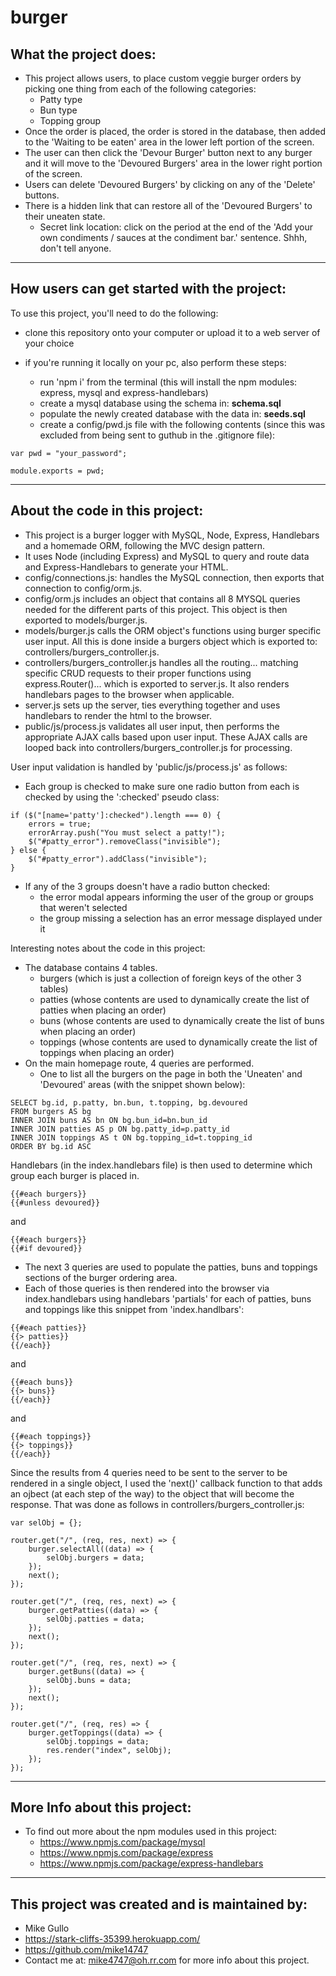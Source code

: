 # burger

## What the project does:

* This project allows users, to place custom veggie burger orders by picking one thing from each of the following categories:
  * Patty type
  * Bun type
  * Topping group
* Once the order is placed, the order is stored in the database, then added to the 'Waiting to be eaten' area in the lower left portion of the screen.
* The user can then click the 'Devour Burger' button next to any burger and it will move to the 'Devoured Burgers' area in the lower right portion of the screen.
* Users can delete 'Devoured Burgers' by clicking on any of the 'Delete' buttons.
* There is a hidden link that can restore all of the 'Devoured Burgers' to their uneaten state.
  * Secret link location: click on the period at the end of the 'Add your own condiments / sauces at the condiment bar.' sentence. Shhh, don't tell anyone.

---

## How users can get started with the project:

To use this project, you'll need to do the following:

* clone this repository onto your computer or upload it to a web server of your choice

* if you're running it locally on your pc, also perform these steps:

    * run 'npm i' from the terminal (this will install the npm modules: express, mysql and express-handlebars)
    * create a mysql database using the schema in: **schema.sql**
    * populate the newly created database with the data in: **seeds.sql**
    * create a config/pwd.js file with the following contents (since this was excluded from being sent to guthub in the .gitignore file):

```
var pwd = "your_password";

module.exports = pwd;
```

---

## About the code in this project:

*  This project is a burger logger with MySQL, Node, Express, Handlebars and a homemade ORM, following the MVC design pattern.
*  It uses Node (including Express) and MySQL to query and route data and Express-Handlebars to generate your HTML.
  * config/connections.js: handles the MySQL connection, then exports that connection to config/orm.js.
  * config/orm.js includes an object that contains all 8 MYSQL queries needed for the different parts of this project. This object is then exported to models/burger.js.
  * models/burger.js calls the ORM object's functions using burger specific user input. All this is done inside a burgers object which is exported to: controllers/burgers_controller.js.
  * controllers/burgers_controller.js handles all the routing... matching specific CRUD requests to their proper functions using express.Router()... which is exported to server.js. It also renders handlebars pages to the browser when applicable.
  * server.js sets up the server, ties everything together and uses handlebars to render the html to the browser.
  * public/js/process.js validates all user input, then performs the appropriate AJAX calls based upon user input. These AJAX calls are looped back into controllers/burgers_controller.js for processing.

User input validation is handled by 'public/js/process.js' as follows:
* Each group is checked to make sure one radio button from each is checked by using the ':checked' pseudo class:
```
if ($("[name='patty']:checked").length === 0) {
    errors = true;
    errorArray.push("You must select a patty!");
    $("#patty_error").removeClass("invisible");
} else {
    $("#patty_error").addClass("invisible");
}
```
* If any of the 3 groups doesn't have a radio button checked:
  * the error modal appears informing the user of the group or groups that weren't selected
  * the group missing a selection has an error message displayed under it

Interesting notes about the code in this project:
* The database contains 4 tables.
  * burgers (which is just a collection of foreign keys of the other 3 tables)
  * patties (whose contents are used to dynamically create the list of patties when placing an order)
  * buns (whose contents are used to dynamically create the list of buns when placing an order)
  * toppings (whose contents are used to dynamically create the list of toppings when placing an order)
* On the main homepage route, 4 queries are performed.
  * One to list all the burgers on the page in both the 'Uneaten' and 'Devoured' areas (with the snippet shown below):

```
SELECT bg.id, p.patty, bn.bun, t.topping, bg.devoured 
FROM burgers AS bg 
INNER JOIN buns AS bn ON bg.bun_id=bn.bun_id 
INNER JOIN patties AS p ON bg.patty_id=p.patty_id 
INNER JOIN toppings AS t ON bg.topping_id=t.topping_id 
ORDER BY bg.id ASC
```

Handlebars (in the index.handlebars file) is then used to determine which group each burger is placed in.
```
{{#each burgers}}
{{#unless devoured}}
```
and
```
{{#each burgers}}
{{#if devoured}}
```
  * The next 3 queries are used to populate the patties, buns and toppings sections of the burger ordering area.
  * Each of those queries is then rendered into the browser via index.handlebars using handlebars 'partials' for each of patties, buns and toppings like this snippet from 'index.handlbars':
```
{{#each patties}}
{{> patties}}
{{/each}}
```
and
```
{{#each buns}}
{{> buns}}
{{/each}}
```
and
```
{{#each toppings}}
{{> toppings}}
{{/each}}
```

Since the results from 4 queries need to be sent to the server to be rendered in a single object, I used the 'next()' callback function to that adds an ojbect (at each step of the way) to the object that will become the response. That was done as follows in controllers/burgers_controller.js:

```
var selObj = {};

router.get("/", (req, res, next) => {
    burger.selectAll((data) => {
        selObj.burgers = data;
    });
    next();
});

router.get("/", (req, res, next) => {
    burger.getPatties((data) => {
        selObj.patties = data;
    });
    next();
});

router.get("/", (req, res, next) => {
    burger.getBuns((data) => {
        selObj.buns = data;
    });
    next();
});

router.get("/", (req, res) => {
    burger.getToppings((data) => {
        selObj.toppings = data;
        res.render("index", selObj);
    });
});
```
---

## More Info about this project:

* To find out more about the npm modules used in this project:
  * https://www.npmjs.com/package/mysql
  * https://www.npmjs.com/package/express
  * https://www.npmjs.com/package/express-handlebars

---

## This project was created and is maintained by:

* Mike Gullo
* https://stark-cliffs-35399.herokuapp.com/
* https://github.com/mike14747
* Contact me at: mike4747@oh.rr.com for more info about this project.